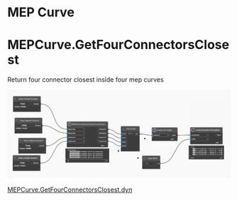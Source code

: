 # MEP Curve



# MEPCurve.GetFourConnectorsClosest

Return four connector closest inside four mep curves

![](dyn/pic/MEPCurve.GetFourConnectorsClosest.png)

[MEPCurve.GetFourConnectorsClosest.dyn](https://github.com/chuongmep/OpenMEP/blob/dev/docs/OpenMEPPage/dyn/MEPCurve.GetFourConnectorsClosest.dyn)